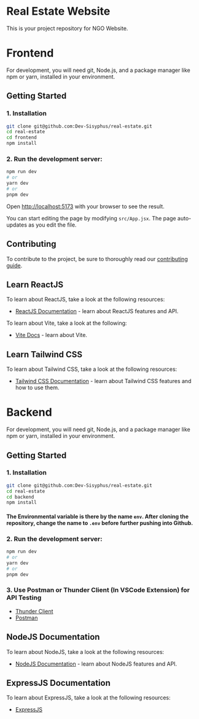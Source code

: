 # Real Estate Website 

This is your project repository for NGO Website.

# Frontend

For development, you will need git, Node.js, and a package manager like npm or yarn, installed in your environment.

## Getting Started

### 1. Installation

```bash
git clone git@github.com:Dev-Sisyphus/real-estate.git
cd real-estate
cd frontend
npm install
```

### 2. Run the development server:

```bash
npm run dev
# or
yarn dev
# or
pnpm dev
```

Open [http://localhost:5173](http://localhost:5173/) with your browser to see the result.

You can start editing the page by modifying `src/App.jsx`. The page auto-updates as you edit the file.

## Contributing

To contribute to the project, be sure to thoroughly read our [contributing guide](https://github.com/Dev-Sisyphus/real-estate/blob/main/CONTRIBUTING.md).

## Learn ReactJS

To learn about ReactJS, take a look at the following resources:

- [ReactJS Documentation](https://react.dev/) - learn about ReactJS features and API.

To learn about Vite, take a look at the following:

- [Vite Docs](https://vitejs.dev/guide/) - learn about Vite.

## Learn Tailwind CSS

To learn about Tailwind CSS, take a look at the following resources:

- [Tailwind CSS Documentation](https://tailwindcss.com/docs/installation) - learn about Tailwind CSS features and how to use them.


# Backend

For development, you will need git, Node.js, and a package manager like npm or yarn, installed in your environment.

## Getting Started

### 1. Installation

```bash
git clone git@github.com:Dev-Sisyphus/real-estate.git
cd real-estate
cd backend
npm install
```

#### The Environmental variable is there by the name `env`. After cloning the repository, change the name to `.env` before further pushing into Github.

### 2. Run the development server:

```bash
npm run dev
# or
yarn dev
# or
pnpm dev
```
### 3. Use Postman or Thunder Client (In VSCode Extension) for API Testing

- [Thunder Client](https://www.thunderclient.com/)
- [Postman](https://www.postman.com/)

## NodeJS Documentation

To learn about NodeJS, take a look at the following resources:

- [NodeJS Documentation](https://nodejs.org/docs/latest/api/) - learn about NodeJS features and API.

## ExpressJS Documentation

To learn about ExpressJS, take a look at the following resources:

- [ExpressJS](https://expressjs.com/)


